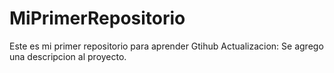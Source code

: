 # MiPrimerRepositorio
Este es mi primer repositorio para aprender Gtihub
Actualizacion: Se agrego una descripcion al proyecto.
